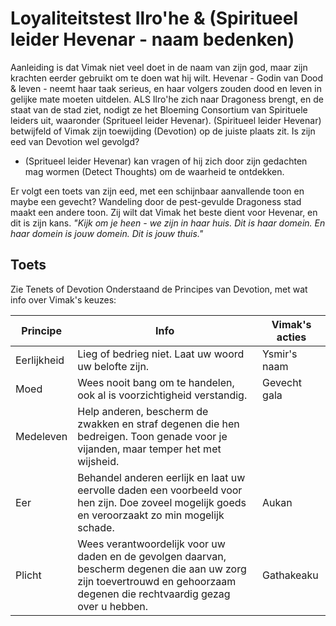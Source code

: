 # Loyaliteitstest Ilro'he & (Spiritueel leider Hevenar -  naam bedenken)
Aanleiding is dat Vimak niet veel doet in de naam van zijn god, maar zijn krachten eerder gebruikt om te doen wat hij wilt. Hevenar - Godin van Dood & leven - neemt haar taak serieus, en haar volgers zouden dood en leven in gelijke mate moeten uitdelen. 
ALS Ilro'he zich naar Dragoness brengt, en de staat van de stad ziet, nodigt ze het Bloeming Consortium van Spirituele leiders uit, waaronder (Spritueel leider Hevenar). (Spiritueel leider Hevenar) betwijfeld of Vimak zijn toewijding (Devotion) op de juiste plaats zit. Is zijn eed van Devotion wel gevolgd?
- (Spritueel leider Hevenar) kan vragen of hij zich door zijn gedachten mag wormen (Detect Thoughts) om de waarheid te ontdekken.

Er volgt een toets van zijn eed, met een schijnbaar aanvallende toon en maybe een gevecht?
Wandeling door de pest-gevulde Dragoness stad maakt een andere toon. Zij wilt dat Vimak het beste dient voor Hevenar, en dit is zijn kans. *"Kijk om je heen - we zijn in haar huis. Dit is haar domein. En haar domein is jouw domein. Dit is jouw thuis."*
## Toets 
Zie Tenets of Devotion
Onderstaand de Principes van Devotion, met wat info over Vimak's keuzes:

| Principe | Info | Vimak's acties |
| ---- | ---- | ---- |
| Eerlijkheid | Lieg of bedrieg niet. Laat uw woord uw belofte zijn. | Ysmir's naam |
| Moed | Wees nooit bang om te handelen, ook al is voorzichtigheid verstandig. | Gevecht gala |
| Medeleven | Help anderen, bescherm de zwakken en straf degenen die hen bedreigen. Toon genade voor je vijanden, maar temper het met wijsheid. |  |
| Eer | Behandel anderen eerlijk en laat uw eervolle daden een voorbeeld voor hen zijn. Doe zoveel mogelijk goeds en veroorzaakt zo min mogelijk schade. | Aukan |
| Plicht | Wees verantwoordelijk voor uw daden en de gevolgen daarvan, bescherm degenen die aan uw zorg zijn toevertrouwd en gehoorzaam degenen die rechtvaardig gezag over u hebben. | Gathakeaku |